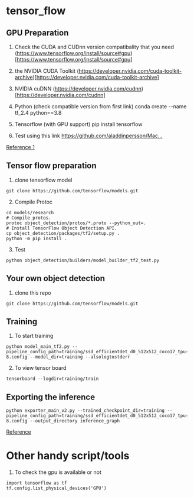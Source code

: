 # tensor_flow
## GPU Preparation
1. Check the CUDA and CUDnn version compatibality that you need
(https://www.tensorflow.org/install/source#gpu)[https://www.tensorflow.org/install/source#gpu]

2. the NVIDIA CUDA Toolkit
(https://developer.nvidia.com/cuda-toolkit-archive)[https://developer.nvidia.com/cuda-toolkit-archive]

3. NVIDIA cuDNN
(https://developer.nvidia.com/cudnn)[https://developer.nvidia.com/cudnn]

4. Python (check compatible version from first link)
conda create --name tf_2.4 python==3.8

5. Tensorflow (with GPU support)
pip install tensorflow

6. Test using this link
https://github.com/aladdinpersson/Mac...​



[Reference 1](https://www.youtube.com/watch?v=hHWkvEcDBO0)

## Tensor flow preparation

1. clone tensorflow model
```
git clone https://github.com/tensorflow/models.git
```
2. Compile Protoc
````
cd models/research
# Compile protos.
protoc object_detection/protos/*.proto --python_out=.
# Install TensorFlow Object Detection API.
cp object_detection/packages/tf2/setup.py .
python -m pip install .
````
3. Test 
````
python object_detection/builders/model_builder_tf2_test.py
````

## Your own object detection
1. clone this repo
````
git clone https://github.com/tensorflow/models.git
````

## Training
1. To start training
````
python model_main_tf2.py --pipeline_config_path=training/ssd_efficientdet_d0_512x512_coco17_tpu-8.config --model_dir=training --alsologtostderr
````
2. To view tensor board
````
tensorboard --logdir=training/train
````

## Exporting the inference
````
python exporter_main_v2.py --trained_checkpoint_dir=training --pipeline_config_path=training/ssd_efficientdet_d0_512x512_coco17_tpu-8.config --output_directory inference_graph
````

[Reference](https://gilberttanner.com/blog/tensorflow-object-detection-with-tensorflow-2-creating-a-custom-model)

# Other handy script/tools
1. To check the gpu is available or not
````
import tensorflow as tf
tf.config.list_physical_devices('GPU')
````
